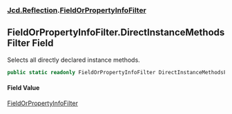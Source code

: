 ### [Jcd.Reflection](Jcd.Reflection.md 'Jcd.Reflection').[FieldOrPropertyInfoFilter](FieldOrPropertyInfoFilter.md 'Jcd.Reflection.FieldOrPropertyInfoFilter')

## FieldOrPropertyInfoFilter.DirectInstanceMethodsFilter Field

Selects all directly declared instance methods.

```csharp
public static readonly FieldOrPropertyInfoFilter DirectInstanceMethodsFilter;
```

#### Field Value
[FieldOrPropertyInfoFilter](FieldOrPropertyInfoFilter.md 'Jcd.Reflection.FieldOrPropertyInfoFilter')